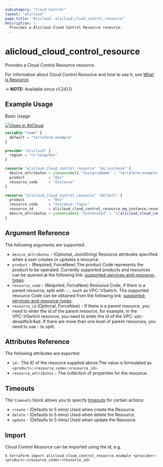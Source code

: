 ```yaml
---
subcategory: "Cloud Control"
layout: "alicloud"
page_title: "Alicloud: alicloud_cloud_control_resource"
description: |-
  Provides a Alicloud Cloud Control Resource resource.
---
```


# alicloud_cloud_control_resource

Provides a Cloud Control Resource resource.



For information about Cloud Control Resource and how to use it, see [What is Resource](https://next.api.aliyun.com/document/cloudcontrol/2022-08-30/GetResourceType).

-> **NOTE:** Available since v1.241.0.

## Example Usage

Basic Usage

<div style="display: block;margin-bottom: 40px;"><div class="oics-button" style="float: right;position: absolute;margin-bottom: 10px;">
  <a href="https://api.aliyun.com/terraform?resource=alicloud_cloud_control_resource&exampleId=5d11b39c-6938-1d3d-e711-ea7d2daad8738ad49fd3&activeTab=example&spm=docs.r.cloud_control_resource.0.5d11b39c69&intl_lang=EN_US" target="_blank">
    <img alt="Open in AliCloud" src="https://img.alicdn.com/imgextra/i1/O1CN01hjjqXv1uYUlY56FyX_!!6000000006049-55-tps-254-36.svg" style="max-height: 44px; max-width: 100%;">
  </a>
</div></div>

```terraform
variable "name" {
  default = "terraform-example"
}

provider "alicloud" {
  region = "cn-hangzhou"
}

resource "alicloud_cloud_control_resource" "mq_instance" {
  desire_attributes = jsonencode({ "InstanceName" : "terraform-example-ons-instance" })
  product           = "Ons"
  resource_code     = "Instance"
}

resource "alicloud_cloud_control_resource" "default" {
  product           = "Ons"
  resource_code     = "Instance::Topic"
  resource_id       = alicloud_cloud_control_resource.mq_instance.resource_id
  desire_attributes = jsonencode({ "InstanceId" : "${alicloud_cloud_control_resource.mq_instance.resource_id}", "TopicName" : "terraform-example-ons-topic", "MessageType" : "1" })
}
```

## Argument Reference

The following arguments are supported:
* `desire_attributes` - (Optional, JsonString) Resource attributes specified when a user creates or updates a resource.
* `product` - (Required, ForceNew) The product Code represents the product to be operated. Currently supported products and resources can be queried at the following link: [supported-services-and-resource-types](https://help.aliyun.com/zh/cloud-control-api/product-overview/supported-services-and-resource-types).
* `resource_code` - (Required, ForceNew) Resource Code, if there is a parent resource, split with `::`, such as VPC::VSwitch. The supported resource Code can be obtained from the following link: [supported-services-and-resource-types](https://help.aliyun.com/zh/cloud-control-api/product-overview/supported-services-and-resource-types).
* `resource_id` (Optional, ForceNew) - If there is a parent resource, you need to enter the id of the parent resource, for example, in the VPC::VSwtich resource, you need to enter the id of the VPC: vpc-dexadfe3r4ad. If there are more than one level of parent resources, you need to use `:` to split.

## Attributes Reference

The following attributes are exported:
* `id` - The ID of the resource supplied above.The value is formulated as `<product>:<resource_code>:<resource_id>`.
* `resource_attributes` - The collection of properties for the resource.

## Timeouts

The `timeouts` block allows you to specify [timeouts](https://www.terraform.io/docs/configuration-0-11/resources.html#timeouts) for certain actions:
* `create` - (Defaults to 5 mins) Used when create the Resource.
* `delete` - (Defaults to 5 mins) Used when delete the Resource.
* `update` - (Defaults to 5 mins) Used when update the Resource.

## Import

Cloud Control Resource can be imported using the id, e.g.

```shell
$ terraform import alicloud_cloud_control_resource.example <provider>:<product>:<resource_code>:<resource_id>
```